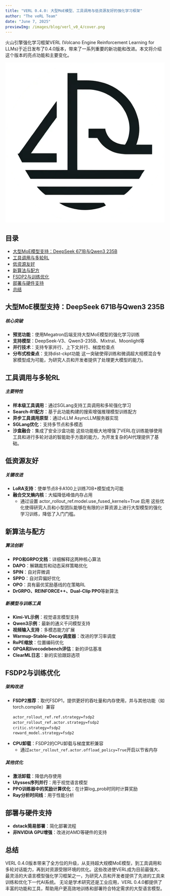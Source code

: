 ```yaml
---
title: "VERL 0.4.0: 大型MoE模型、工具调用与低资源友好的强化学习框架"
author: "The veRL Team"
date: "June 7, 2025"
previewImg: /images/blog/verl_v0_4/cover.png
---
```


火山引擎强化学习框架VERL (Volcano Engine Reinforcement Learning for LLMs)于近日发布了0.4.0版本，带来了一系列重要的新功能和改进。本文将介绍这个版本的亮点功能和主要变化。

![](/images/blog/verl_v0_4/cover.png)

## 目录
- [大型MoE模型支持：DeepSeek 671B与Qwen3 235B](#大型moe模型支持deepseek-671b与qwen3-235b)
- [工具调用与多轮RL](#工具调用与多轮rl)
- [低资源友好](#低资源友好)
- [新算法与配方](#新算法与配方)
- [FSDP2与训练优化](#fsdp2与训练优化)
- [部署与硬件支持](#部署与硬件支持)
- [总结](#总结)


## 大型MoE模型支持：DeepSeek 671B与Qwen3 235B
##### 核心突破
- **预览功能**：使用Megatron后端支持大型MoE模型的强化学习训练
- **支持模型**：DeepSeek-V3、Qwen3-235B、Mixtral、Moonlight等
- **并行技术**：支持专家并行、上下文并行、梯度检查点
- **分布式检查点**：支持dist-ckpt功能
这一突破使得训练和微调超大规模混合专家模型成为可能，为研究人员和开发者提供了处理更大模型的能力。


## 工具调用与多轮RL
##### 主要特性
- **样本级工具调用**：通过SGLang支持工具调用和多轮强化学习
- **Search-R1配方**：基于此功能构建的搜索增强推理模型训练配方
- **异步工具调用原型**：通过vLLM AsyncLLM服务器实现
- **SGLang优化**：支持多节点和多模态
- **沙盒融合**：集成了安全沙盒功能
这些功能极大地增强了VERL在训练能够使用工具和进行多轮对话的智能助手方面的能力，为开发复杂的AI代理提供了基础。


## 低资源友好
##### 关键改进
- **LoRA支持**：使单节点8卡A100上训练70B+模型成为可能
- **融合交叉熵内核**：大幅降低峰值内存占用 
  - 通过设置 actor_rollout_ref.model.use_fused_kernels=True 启用
这些优化使得研究人员和小型团队能够在有限的计算资源上进行大型模型的强化学习训练，降低了入门门槛。


## 新算法与配方
##### 算法创新
- **PPO和GRPO文档**：详细解释这两种核心算法
- **DAPO**：解耦裁剪和动态采样策略优化
- **SPIN**：自对弈微调
- **SPPO**：自对弈偏好优化
- **OPO**：具有最优奖励基线的在策略RL
- **DrGRPO、REINFORCE++、Dual-Clip PPO**等新算法
##### 新模型与训练工具
- **Kimi-VL示例**：视觉语言模型支持
- **Qwen3示例**：最新的通义千问模型支持
- **视频输入支持**：多模态能力扩展
- **Warmup-Stable-Decay调度器**：改进的学习率调度
- **RoPE缩放**：位置编码优化
- **GPQA和livecodebench评估**：新的评估基准
- **ClearML日志**：新的实验跟踪选项


## FSDP2与训练优化
##### 架构改进
- **FSDP2推荐**：取代FSDP1，提供更好的吞吐量和内存使用，并与其他功能（如torch.compile）兼容
    ```bash
    actor_rollout_ref.ref.strategy=fsdp2
    actor_rollout_ref.actor.strategy=fsdp2
    critic.strategy=fsdp2 
    reward_model.strategy=fsdp2 
    ```
- **CPU卸载**：FSDP2的CPU卸载与梯度累积兼容
  - 通过`actor_rollout_ref.actor.offload_policy=True`开启以节省内存
##### 其他优化
- **激活卸载**：降低内存使用
- **Ulysses序列并行**：用于视觉语言模型
- **PPO训练器中的奖励计算优化**：在计算log_prob时同时计算奖励
- **Ray分析时间线**：用于性能分析

## 部署与硬件支持
- **dstack简易部署**：简化部署流程
- **非NVIDIA GPU增强**：改进对AMD等硬件的支持

## 总结
VERL 0.4.0版本带来了全方位的升级，从支持超大规模MoE模型，到工具调用和多轮对话能力，再到对资源受限环境的优化。这些改进使VERL成为目前最强大、最灵活的大语言模型强化学习框架之一，为研究人员和开发者提供了先进的工具来训练和优化下一代AI系统。
无论是学术研究还是工业应用，VERL 0.4.0都提供了丰富的功能和工具，帮助用户更高效地训练和部署符合特定需求的大型语言模型。
